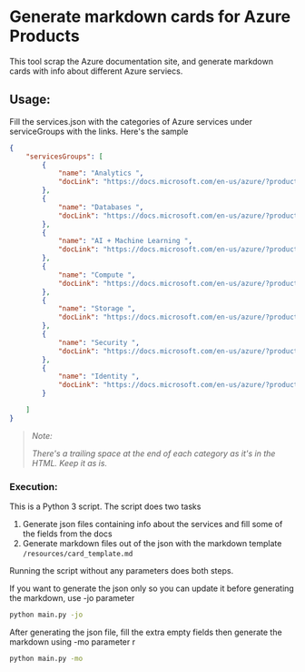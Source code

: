 # Generate markdown cards for Azure Products



 This tool scrap the Azure documentation site, and generate markdown cards with info about different Azure serviecs.



## Usage:

Fill the services.json with the categories of Azure services under serviceGroups with the links. Here's the sample 



```json
{
    "servicesGroups": [
        {
            "name": "Analytics ",
            "docLink": "https://docs.microsoft.com/en-us/azure/?product=analytics"
        },
        {
            "name": "Databases ",
            "docLink": "https://docs.microsoft.com/en-us/azure/?product=databases"
        },
        {
            "name": "AI + Machine Learning ",
            "docLink": "https://docs.microsoft.com/en-us/azure/?product=ai-machine-learning"
        },
        {
            "name": "Compute ",
            "docLink": "https://docs.microsoft.com/en-us/azure/?product=compute"
        },
        {
            "name": "Storage ",
            "docLink": "https://docs.microsoft.com/en-us/azure/?product=storage"
        },
        {
            "name": "Security ",
            "docLink": "https://docs.microsoft.com/en-us/azure/?product=security"
        },
        {
            "name": "Identity ",
            "docLink": "https://docs.microsoft.com/en-us/azure/?product=identity"
        }

    ]
}
```



> *Note:*
>
> *There's a trailing space at the end of each category as it's in the HTML. Keep it as is.*



### Execution:

This is a Python 3 script. The script does two tasks 

1) Generate json files containing info about the services and fill some of the fields from the docs 
2) Generate markdown files out of the json with the markdown template `/resources/card_template.md` 

Running the script without any parameters does both steps. 

If you want to generate the json only so you can update it before generating the markdown, use -jo parameter 

```bash
python main.py -jo
```

After generating the json file, fill the extra empty fields then generate the markdown using -mo parameter r

```bash
python main.py -mo
```


